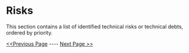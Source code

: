 # Risks

This section contains a list of identified technical risks or technical debts, ordered by priority.

[<<Previous Page](./07_Architectural_Characteristics.md) ---- [Next Page >>](./09_Glossary.md)
